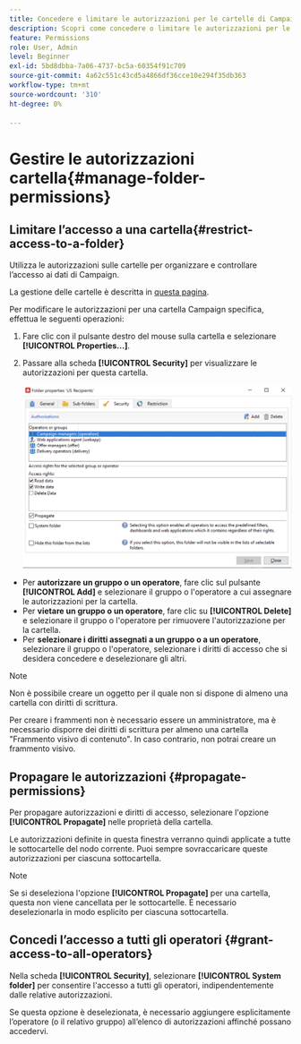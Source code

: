 ```yaml
---
title: Concedere e limitare le autorizzazioni per le cartelle di Campaign
description: Scopri come concedere o limitare le autorizzazioni per le cartelle
feature: Permissions
role: User, Admin
level: Beginner
exl-id: 5bd8dbba-7a06-4737-bc5a-60354f91c709
source-git-commit: 4a62c551c43cd5a4866df36cce10e294f35db363
workflow-type: tm+mt
source-wordcount: '310'
ht-degree: 0%

---
```


# Gestire le autorizzazioni cartella{#manage-folder-permissions}

## Limitare l’accesso a una cartella{#restrict-access-to-a-folder}

Utilizza le autorizzazioni sulle cartelle per organizzare e controllare l’accesso ai dati di Campaign.

La gestione delle cartelle è descritta in [questa pagina](../audiences/folders-and-views.md).

Per modificare le autorizzazioni per una cartella Campaign specifica, effettua le seguenti operazioni:

1. Fare clic con il pulsante destro del mouse sulla cartella e selezionare **[!UICONTROL Properties...]**.
1. Passare alla scheda **[!UICONTROL Security]** per visualizzare le autorizzazioni per questa cartella.

   ![](assets/folder-permissions.png)

* Per **autorizzare un gruppo o un operatore**, fare clic sul pulsante **[!UICONTROL Add]** e selezionare il gruppo o l&#39;operatore a cui assegnare le autorizzazioni per la cartella.
* Per **vietare un gruppo o un operatore**, fare clic su **[!UICONTROL Delete]** e selezionare il gruppo o l&#39;operatore per rimuovere l&#39;autorizzazione per la cartella.
* Per **selezionare i diritti assegnati a un gruppo o a un operatore**, selezionare il gruppo o l&#39;operatore, selezionare i diritti di accesso che si desidera concedere e deselezionare gli altri.

>[!NOTE]
>
>Non è possibile creare un oggetto per il quale non si dispone di almeno una cartella con diritti di scrittura.
>
>Per creare i frammenti non è necessario essere un amministratore, ma è necessario disporre dei diritti di scrittura per almeno una cartella &quot;Frammento visivo di contenuto&quot;. In caso contrario, non potrai creare un frammento visivo.

## Propagare le autorizzazioni {#propagate-permissions}

Per propagare autorizzazioni e diritti di accesso, selezionare l&#39;opzione **[!UICONTROL Propagate]** nelle proprietà della cartella.

Le autorizzazioni definite in questa finestra verranno quindi applicate a tutte le sottocartelle del nodo corrente. Puoi sempre sovraccaricare queste autorizzazioni per ciascuna sottocartella.

>[!NOTE]
>
>Se si deseleziona l&#39;opzione **[!UICONTROL Propagate]** per una cartella, questa non viene cancellata per le sottocartelle. È necessario deselezionarla in modo esplicito per ciascuna sottocartella.

## Concedi l’accesso a tutti gli operatori {#grant-access-to-all-operators}

Nella scheda **[!UICONTROL Security]**, selezionare **[!UICONTROL System folder]** per consentire l&#39;accesso a tutti gli operatori, indipendentemente dalle relative autorizzazioni.

Se questa opzione è deselezionata, è necessario aggiungere esplicitamente l’operatore (o il relativo gruppo) all’elenco di autorizzazioni affinché possano accedervi.

